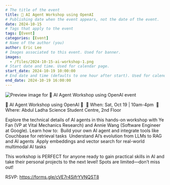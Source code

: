 ```yaml
---
# The title of the event
title: 🚀 AI Agent Workshop using OpenAI 
# Publishing date when the event appears, not the date of the event.
date: 2024-10-15
# Tags that apply to the event
tags: [Event]
categories: [Event]
# Name of the author (you)
author: Eric Lee
# Images associated to this event. Used for banner.
images:
  - /files/2024-10-15-ai-workshop-1.png
# Start date and time. Used for calendar page.
start_date: 2024-10-19 10:00:00
# End date and time (defaults to one hour after start). Used for calendar page.
end_date: 2024-10-19 16:00:00
---
```


![Preview image for 🚀 AI Agent Workshop using OpenAI  event](/files/2024-10-15-ai-workshop-1.png)

🚀 AI Agent Workshop using OpenAI 🚀
 📅 When: Sat, Oct 19 | 10am-4pm
 📍 Where: Abdul Ladha Science Student Centre, 2nd Floor

Explore the technical details of AI agents in this hands-on workshop with Ye Fan (VP at Vital Mechanics Research) and Annie Wang (Software Engineer at Google). Learn how to: 
Build your own AI agent and integrate tools like Couchbase for retrieval tasks 
Understand AI’s evolution from LLMs to RAG and AI agents 
Apply embeddings and vector search for real-world multimodal AI tasks

This workshop is PERFECT for anyone ready to gain practical skills in AI and take their personal projects to the next level! Spots are limited—don’t miss out!

RSVP: https://forms.gle/cVE7r4SjfrYVNQST8
